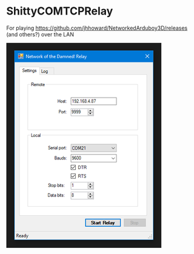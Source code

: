 # ShittyCOMTCPRelay

For playing https://github.com/jhhoward/NetworkedArduboy3D/releases (and others?) over the LAN

![](Capture.PNG)
